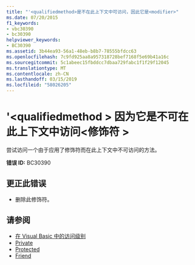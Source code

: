 ```yaml
---
title: "'<qualifiedmethod>是不在此上下文中可访问，因此它是<modifier>"
ms.date: 07/20/2015
f1_keywords:
- vbc30390
- bc30390
helpviewer_keywords:
- BC30390
ms.assetid: 3b44ea93-56a1-48eb-b8b7-78555bfdcc63
ms.openlocfilehash: 7c9fd925aa8a957318728bef7168f5e69b41a16c
ms.sourcegitcommit: 5c1abeec15fbddcc7dbaa729fabc1f1f29f12045
ms.translationtype: MT
ms.contentlocale: zh-CN
ms.lasthandoff: 03/15/2019
ms.locfileid: "58026205"
---
```

# <a name="qualifiedmethod-is-not-accessible-in-this-context-because-it-is-modifier"></a>'\<qualifiedmethod > 因为它是不可在此上下文中访问\<修饰符 >
尝试访问一个由于应用了修饰符而在此上下文中不可访问的方法。  
  
 **错误 ID:** BC30390  
  
## <a name="to-correct-this-error"></a>更正此错误  
  
-   删除此修饰符。  
  
## <a name="see-also"></a>请参阅

- [在 Visual Basic 中的访问级别](~/docs/visual-basic/programming-guide/language-features/declared-elements/access-levels.md)
- [Private](../../visual-basic/language-reference/modifiers/private.md)
- [Protected](../../visual-basic/language-reference/modifiers/protected.md)
- [Friend](../../visual-basic/language-reference/modifiers/friend.md)
